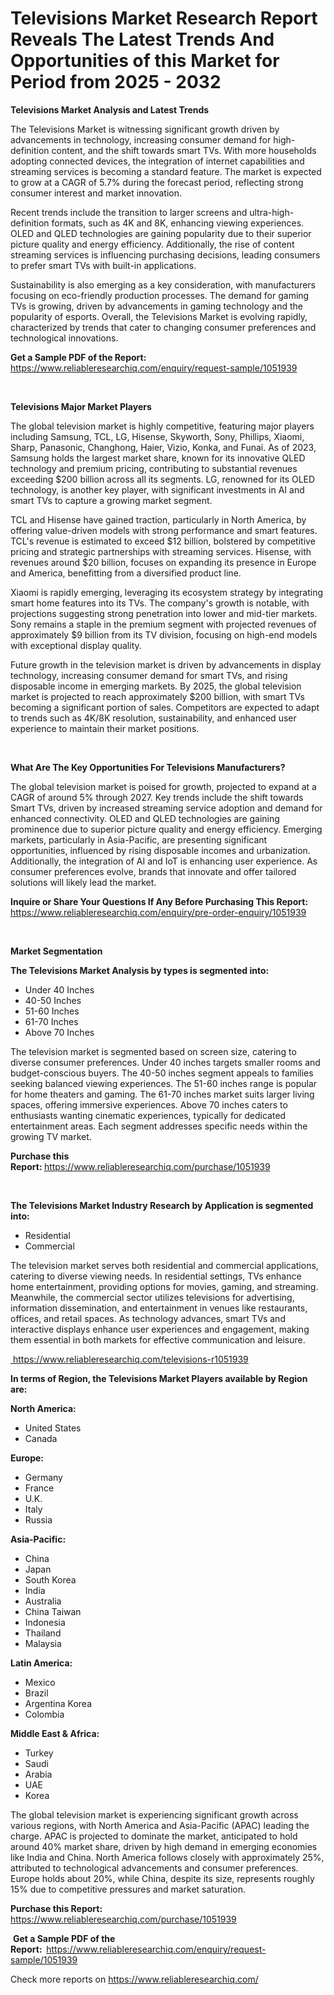 <p><h1>Televisions Market Research Report Reveals The Latest Trends And Opportunities of this Market for Period from 2025 - 2032</h1></p><p><strong>Televisions Market Analysis and Latest Trends</strong></p>
<p><p>The Televisions Market is witnessing significant growth driven by advancements in technology, increasing consumer demand for high-definition content, and the shift towards smart TVs. With more households adopting connected devices, the integration of internet capabilities and streaming services is becoming a standard feature. The market is expected to grow at a CAGR of 5.7% during the forecast period, reflecting strong consumer interest and market innovation.</p><p>Recent trends include the transition to larger screens and ultra-high-definition formats, such as 4K and 8K, enhancing viewing experiences. OLED and QLED technologies are gaining popularity due to their superior picture quality and energy efficiency. Additionally, the rise of content streaming services is influencing purchasing decisions, leading consumers to prefer smart TVs with built-in applications. </p><p>Sustainability is also emerging as a key consideration, with manufacturers focusing on eco-friendly production processes. The demand for gaming TVs is growing, driven by advancements in gaming technology and the popularity of esports. Overall, the Televisions Market is evolving rapidly, characterized by trends that cater to changing consumer preferences and technological innovations.</p></p>
<p><strong>Get a Sample PDF of the Report:&nbsp;</strong> <a href="https://www.reliableresearchiq.com/enquiry/request-sample/1051939?utm_campaign=2325&utm_medium=2&utm_source=Github&utm_content=ia&utm_term=06042025&utm_id=televisions">https://www.reliableresearchiq.com/enquiry/request-sample/1051939</a></p>
<p>&nbsp;</p>
<p><strong>Televisions Major Market Players</strong></p>
<p><p>The global television market is highly competitive, featuring major players including Samsung, TCL, LG, Hisense, Skyworth, Sony, Phillips, Xiaomi, Sharp, Panasonic, Changhong, Haier, Vizio, Konka, and Funai. As of 2023, Samsung holds the largest market share, known for its innovative QLED technology and premium pricing, contributing to substantial revenues exceeding $200 billion across all its segments. LG, renowned for its OLED technology, is another key player, with significant investments in AI and smart TVs to capture a growing market segment.</p><p>TCL and Hisense have gained traction, particularly in North America, by offering value-driven models with strong performance and smart features. TCL's revenue is estimated to exceed $12 billion, bolstered by competitive pricing and strategic partnerships with streaming services. Hisense, with revenues around $20 billion, focuses on expanding its presence in Europe and America, benefitting from a diversified product line.</p><p>Xiaomi is rapidly emerging, leveraging its ecosystem strategy by integrating smart home features into its TVs. The company's growth is notable, with projections suggesting strong penetration into lower and mid-tier markets. Sony remains a staple in the premium segment with projected revenues of approximately $9 billion from its TV division, focusing on high-end models with exceptional display quality.</p><p>Future growth in the television market is driven by advancements in display technology, increasing consumer demand for smart TVs, and rising disposable income in emerging markets. By 2025, the global television market is projected to reach approximately $200 billion, with smart TVs becoming a significant portion of sales. Competitors are expected to adapt to trends such as 4K/8K resolution, sustainability, and enhanced user experience to maintain their market positions.</p></p>
<p>&nbsp;</p>
<p><strong>What Are The Key Opportunities For Televisions Manufacturers?</strong></p>
<p><p>The global television market is poised for growth, projected to expand at a CAGR of around 5% through 2027. Key trends include the shift towards Smart TVs, driven by increased streaming service adoption and demand for enhanced connectivity. OLED and QLED technologies are gaining prominence due to superior picture quality and energy efficiency. Emerging markets, particularly in Asia-Pacific, are presenting significant opportunities, influenced by rising disposable incomes and urbanization. Additionally, the integration of AI and IoT is enhancing user experience. As consumer preferences evolve, brands that innovate and offer tailored solutions will likely lead the market.</p></p>
<p><strong>Inquire or Share Your Questions If Any Before Purchasing This Report:</strong> <a href="https://www.reliableresearchiq.com/enquiry/pre-order-enquiry/1051939?utm_campaign=2325&utm_medium=2&utm_source=Github&utm_content=ia&utm_term=06042025&utm_id=televisions">https://www.reliableresearchiq.com/enquiry/pre-order-enquiry/1051939</a></p>
<p>&nbsp;</p>
<p><strong>Market Segmentation</strong></p>
<p><strong>The Televisions Market Analysis by types is segmented into:</strong></p>
<p><ul><li>Under 40 Inches</li><li>40-50 Inches</li><li>51-60 Inches</li><li>61-70 Inches</li><li>Above 70 Inches</li></ul></p>
<p><p>The television market is segmented based on screen size, catering to diverse consumer preferences. Under 40 inches targets smaller rooms and budget-conscious buyers. The 40-50 inches segment appeals to families seeking balanced viewing experiences. The 51-60 inches range is popular for home theaters and gaming. The 61-70 inches market suits larger living spaces, offering immersive experiences. Above 70 inches caters to enthusiasts wanting cinematic experiences, typically for dedicated entertainment areas. Each segment addresses specific needs within the growing TV market.</p></p>
<p><strong>Purchase this Report:&nbsp;</strong><a href="https://www.reliableresearchiq.com/purchase/1051939?utm_campaign=2325&utm_medium=2&utm_source=Github&utm_content=ia&utm_term=06042025&utm_id=televisions">https://www.reliableresearchiq.com/purchase/1051939</a></p>
<p>&nbsp;</p>
<p><strong>The Televisions Market Industry Research by Application is segmented into:</strong></p>
<p><ul><li>Residential</li><li>Commercial</li></ul></p>
<p><p>The television market serves both residential and commercial applications, catering to diverse viewing needs. In residential settings, TVs enhance home entertainment, providing options for movies, gaming, and streaming. Meanwhile, the commercial sector utilizes televisions for advertising, information dissemination, and entertainment in venues like restaurants, offices, and retail spaces. As technology advances, smart TVs and interactive displays enhance user experiences and engagement, making them essential in both markets for effective communication and leisure.</p></p>
<p><a href="https://www.reliableresearchiq.com/televisions-r1051939?utm_campaign=2325&utm_medium=2&utm_source=Github&utm_content=ia&utm_term=06042025&utm_id=televisions">&nbsp;https://www.reliableresearchiq.com/televisions-r1051939</a></p>
<p><strong>In terms of Region, the Televisions Market Players available by Region are:</strong></p>
<p>
    <p> <strong> North America: </strong>
        <ul>
            <li>United States</li>
            <li>Canada</li>
        </ul>
        </p> 
    <p> <strong> Europe: </strong>
        <ul>
            <li>Germany</li>
            <li>France</li>
            <li>U.K.</li>
            <li>Italy</li>
            <li>Russia</li>
        </ul>
        </p> 
    <p> <strong> Asia-Pacific: </strong>
        <ul>
            <li>China</li>
            <li>Japan</li>
            <li>South Korea</li>
            <li>India</li>
            <li>Australia</li>
            <li>China Taiwan</li>
            <li>Indonesia</li>
            <li>Thailand</li>
            <li>Malaysia</li>
        </ul>
        </p> 
    <p> <strong> Latin America: </strong>
        <ul>
            <li>Mexico</li>
            <li>Brazil</li>
            <li>Argentina Korea</li>
            <li>Colombia</li>
        </ul>
        </p> 
    <p> <strong> Middle East & Africa: </strong>
        <ul>
            <li>Turkey</li>
            <li>Saudi</li>
            <li>Arabia</li>
            <li>UAE</li>
            <li>Korea</li>
        </ul>
    </p>
    </p>
<p><p>The global television market is experiencing significant growth across various regions, with North America and Asia-Pacific (APAC) leading the charge. APAC is projected to dominate the market, anticipated to hold around 40% market share, driven by high demand in emerging economies like India and China. North America follows closely with approximately 25%, attributed to technological advancements and consumer preferences. Europe holds about 20%, while China, despite its size, represents roughly 15% due to competitive pressures and market saturation.</p></p>
<p><strong>Purchase this Report: </strong><a href="https://www.reliableresearchiq.com/purchase/1051939?utm_campaign=2325&utm_medium=2&utm_source=Github&utm_content=ia&utm_term=06042025&utm_id=televisions">https://www.reliableresearchiq.com/purchase/1051939</a></p>
<p>&nbsp;<strong>Get a Sample PDF of the Report:&nbsp;&nbsp;</strong><a href="https://www.reliableresearchiq.com/enquiry/request-sample/1051939?utm_campaign=2325&utm_medium=2&utm_source=Github&utm_content=ia&utm_term=06042025&utm_id=televisions">https://www.reliableresearchiq.com/enquiry/request-sample/1051939</a></p>
<p><strong></strong></p>
<p>Check more reports on <a href="https://www.reliableresearchiq.com/?utm_campaign=2325&utm_medium=2&utm_source=Github&utm_content=ia&utm_term=06042025&utm_id=televisions">https://www.reliableresearchiq.com/</a></p>